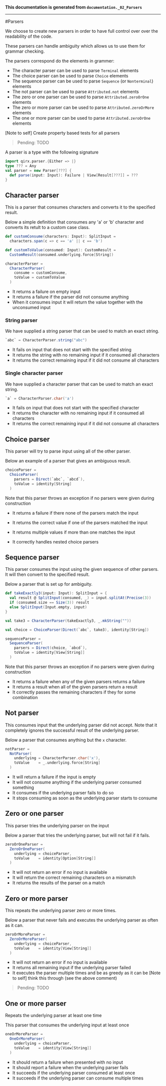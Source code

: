 **This documentation is generated from `documentation._02_Parsers`**

---
#Parsers

We choose to create new parsers in order to have full control over over the readability
of the code.

These parsers can handle ambiguity which allows us to use them for grammar checking.

The parsers correspond do the elements in grammer:

- The character parser can be used to parse `Terminal` elements
- The choice parser can be used to parse `Choice` elements
- The sequence parser can be used to parse `Sequence` (or `Nonterminal`) elements
- The not parser can be used to parse `Attributed.not` elements
- The zero or one parser can be used to parse `Attributed.zeroOrOne` elements
- The zero or more parser can be used to parse `Attributed.zeroOrMore` elements
- The one or more parser can be used to parse `Attributed.zeroOrOne` elements
 
[Note to self] Create property based tests for all parsers
> Pending: TODO

A parser is a type with the following signature
 
```scala
import qirx.parser.{Either => |}
type ??? = Any
val parser = new Parser[???] {
  def parse(input: Input): Failure | View[Result[???]] = ???
}
```
## Character parser

This is a parser that consumes characters and converts it to the specified result.

Below a simple definition that consumes any 'a' or 'b' character and converts its
retult to a custom case class.
 
```scala
def customConsume(characters: Input): SplitInput =
  characters.span(c => c == 'a' || c == 'b')

def customToValue(consumed: Input): CustomResult =
  CustomResult(consumed.underlying.force[String])

characterParser =
  CharacterParser(
    consume = customConsume,
    toValue = customToValue
  )
```
- It returns a failure on empty input
- It returns a failure if the parser did not consume anything
- When it consumes input it will return the value together with the unconsumed input
 
### String parser

We have supplied a string parser that can be used to match an exact string.
 
```scala
`abc` = CharacterParser.string("abc")
```
- It fails on input that does not start with the specified string
- It returns the string with no remaining input if it consumed all characters
- It returns the correct remaining input if it did not consume all characters
### Single character parser

We have supplied a character parser that can be used to match an exact string.
 
```scala
`a` = CharacterParser.char('a')
```
- It fails on input that does not start with the specified character
- It returns the character with no remaining input if it consumed all characters
- It returns the correct remaining input if it did not consume all characters
## Choice parser

This parser will try to parse input using all of the other parser.

Below an example of a parser that gives an ambiguous result.
 
```scala
choiceParser =
  ChoiceParser(
    parsers = Direct(`abc`, `abcd`),
    toValue = identity[String]
  )
```
Note that this parser throws an exception if no parsers were given during construction
- It returns a failure if there none of the parsers match the input
- It returns the correct value if one of the parsers matched the input
- It returns multiple values if more than one matches the input
 
- It correctly handles nested choice parsers
## Sequence parser

This parser consumes the input using the given sequence of other parsers. It will then
convert to the specified result.

Below a parser that is set up for ambiguity.
 
```scala
def takeExactly3(input: Input): SplitInput = {
  val result @ SplitInput(consumed, _) = input.splitAt(Precise(3))
  if (consumed.size == Size(3)) result
  else SplitInput(Input.empty, input)
}

val take3 = CharacterParser(takeExactly3, _.mkString(""))

val choice = ChoiceParser(Direct(`abc`, take3), identity[String])

sequenceParser =
  SequenceParser(
    parsers = Direct(choice, `abcd`),
    toValue = identity[View[String]]
  )
```
Note that this parser throws an exception if no parsers were given during construction
- It returns a failure when any of the given parsers returns a failure
- It returns a result when all of the given parsers return a result
- It correctly passes the remaining characters if they for some combination
## Not parser

This consumes input that the underlying parser did not accept. Note that it completely
ignores the successful result of the underlying parser.

Below a parser that consumes anything but the `x` character.
 
```scala
notParser =
  NotParser(
    underlying = CharacterParser.char('x'),
    toValue    = _.underlying.force[String]
  )
```
- It will return a failure if the input is empty
- It will not consume anything if the underlying parser consumed something
- It consumes if the underlying parser fails to do so
- It stops consuming as soon as the underlying parser starts to consume
## Zero or one parser

This parser tries the underlying parser on the input

Below a parser that tries the underlying parser, but will not fail if it fails.
 
```scala
zeroOrOneParser =
  ZeroOrOneParser(
    underlying = choiceParser,
    toValue    = identity[Option[String]]
  )
```
- It will not return an error if no input is available
- It will return the correct remaining characters on a mismatch
- It returns the results of the parser on a match
## Zero or more parser

This repeats the underlying parser zero or more times.

Below a parser that never fails and executes the underlying parser as often as it can.
 
```scala
zeroOrMoreParser =
  ZeroOrMoreParser(
    underlying = choiceParser,
    toValue    = identity[View[String]]
  )
```
- It will not return an error if no input is available
- It returns all remaining input if the underlying parser failed
- It executes the parser multiple times and be as greedy as it can be
[Note to self] think this through (see the above comment)
> Pending: TODO

## One or more parser

Repeats the underlying parser at least one time

This parser that consumes the underlying input at least once
 
```scala
oneOrMoreParser =
  OneOrMoreParser(
    underlying = choiceParser,
    toValue    = identity[View[String]]
  )
```
- It should return a failure when presented with no input
- It should report a failure when the underlying parser fails
- It succeeds if the underlying parser consumed at least once
- It succeeds if the underlying parser can consume multiple times
